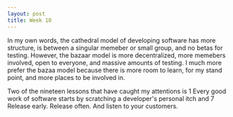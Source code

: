 ```yaml
---
layout: post
title: Week 10
---
```


In my own words, the cathedral model of developing software has more structure, is between a singular memeber or small group, and no betas for testing. However, the bazaar model is more decentralized, more memebers involved, open to everyone, and massive amounts of testing. I much more prefer the bazaa model because there is more room to learn, for my stand point, and more places to be involved in.  

Two of the nineteen lessons that have caught my attentions is 1 Every good work of software starts by scratching a developer's personal itch and 7 Release early. Release often. And listen to your customers.
